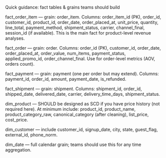 Quick guidance: fact tables & grains teams should build

fact_order_item — grain: order_item. Columns: order_item_id (PK), order_id, customer_id, product_id, order_date, order_placed_at, unit_price, quantity, line_total, payment_method, shipment_status, carrier, channel_final, session_id (if available). This is the main fact for product-level revenue analyses.

fact_order — grain: order. Columns: order_id (PK), customer_id, order_date, order_placed_at, order_value, num_items, payment_status, applied_promo_id, order_channel_final. Use for order-level metrics (AOV, orders count).

fact_payment — grain: payment (one per order but may extend). Columns: payment_id, order_id, amount, payment_date, is_refunded.

fact_shipment — grain: shipment. Columns: shipment_id, order_id, shipped_date, delivered_date, carrier, delivery_time_days, shipment_status.

dim_product — SHOULD be designed as SCD if you have price history (not required here). At minimum include: product_id, product_name, product_category_raw, canonical_category (after cleaning), list_price, cost_price.

dim_customer — include customer_id, signup_date, city, state, guest_flag, external_id, phone_norm.

dim_date — full calendar grain; teams should use this for any time aggregation.
